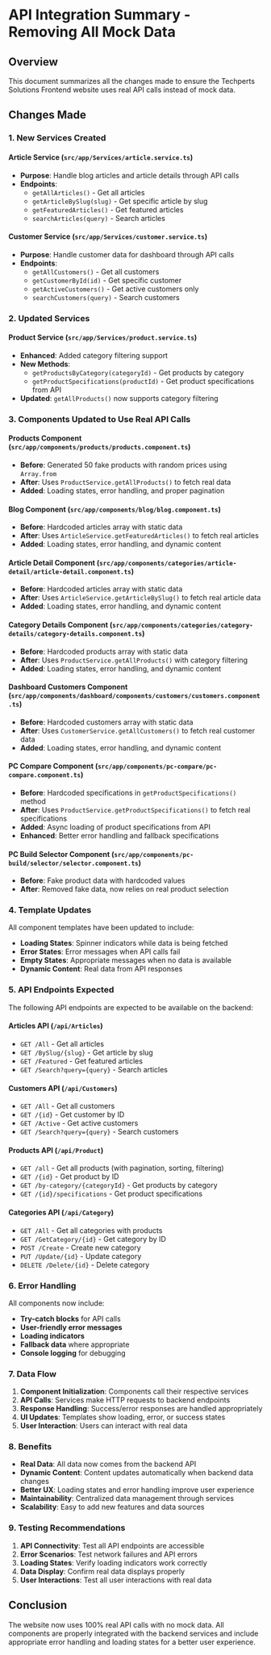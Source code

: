 # API Integration Summary - Removing All Mock Data

## Overview
This document summarizes all the changes made to ensure the Techperts Solutions Frontend website uses real API calls instead of mock data.

## Changes Made

### 1. New Services Created

#### Article Service (`src/app/Services/article.service.ts`)
- **Purpose**: Handle blog articles and article details through API calls
- **Endpoints**:
  - `getAllArticles()` - Get all articles
  - `getArticleBySlug(slug)` - Get specific article by slug
  - `getFeaturedArticles()` - Get featured articles
  - `searchArticles(query)` - Search articles

#### Customer Service (`src/app/Services/customer.service.ts`)
- **Purpose**: Handle customer data for dashboard through API calls
- **Endpoints**:
  - `getAllCustomers()` - Get all customers
  - `getCustomerById(id)` - Get specific customer
  - `getActiveCustomers()` - Get active customers only
  - `searchCustomers(query)` - Search customers

### 2. Updated Services

#### Product Service (`src/app/Services/product.service.ts`)
- **Enhanced**: Added category filtering support
- **New Methods**:
  - `getProductsByCategory(categoryId)` - Get products by category
  - `getProductSpecifications(productId)` - Get product specifications from API
- **Updated**: `getAllProducts()` now supports category filtering

### 3. Components Updated to Use Real API Calls

#### Products Component (`src/app/components/products/products.component.ts`)
- **Before**: Generated 50 fake products with random prices using `Array.from`
- **After**: Uses `ProductService.getAllProducts()` to fetch real data
- **Added**: Loading states, error handling, and proper pagination

#### Blog Component (`src/app/components/blog/blog.component.ts`)
- **Before**: Hardcoded articles array with static data
- **After**: Uses `ArticleService.getFeaturedArticles()` to fetch real articles
- **Added**: Loading states, error handling, and dynamic content

#### Article Detail Component (`src/app/components/categories/article-detail/article-detail.component.ts`)
- **Before**: Hardcoded articles array with static data
- **After**: Uses `ArticleService.getArticleBySlug()` to fetch real article data
- **Added**: Loading states, error handling, and dynamic content

#### Category Details Component (`src/app/components/categories/category-details/category-details.component.ts`)
- **Before**: Hardcoded products array with static data
- **After**: Uses `ProductService.getAllProducts()` with category filtering
- **Added**: Loading states, error handling, and dynamic content

#### Dashboard Customers Component (`src/app/components/dashboard/components/customers/customers.component.ts`)
- **Before**: Hardcoded customers array with static data
- **After**: Uses `CustomerService.getAllCustomers()` to fetch real customer data
- **Added**: Loading states, error handling, and dynamic content

#### PC Compare Component (`src/app/components/pc-compare/pc-compare.component.ts`)
- **Before**: Hardcoded specifications in `getProductSpecifications()` method
- **After**: Uses `ProductService.getProductSpecifications()` to fetch real specifications
- **Added**: Async loading of product specifications from API
- **Enhanced**: Better error handling and fallback specifications

#### PC Build Selector Component (`src/app/components/pc-build/selector/selector.component.ts`)
- **Before**: Fake product data with hardcoded values
- **After**: Removed fake data, now relies on real product selection

### 4. Template Updates

All component templates have been updated to include:
- **Loading States**: Spinner indicators while data is being fetched
- **Error States**: Error messages when API calls fail
- **Empty States**: Appropriate messages when no data is available
- **Dynamic Content**: Real data from API responses

### 5. API Endpoints Expected

The following API endpoints are expected to be available on the backend:

#### Articles API (`/api/Articles`)
- `GET /All` - Get all articles
- `GET /BySlug/{slug}` - Get article by slug
- `GET /Featured` - Get featured articles
- `GET /Search?query={query}` - Search articles

#### Customers API (`/api/Customers`)
- `GET /All` - Get all customers
- `GET /{id}` - Get customer by ID
- `GET /Active` - Get active customers
- `GET /Search?query={query}` - Search customers

#### Products API (`/api/Product`)
- `GET /all` - Get all products (with pagination, sorting, filtering)
- `GET /{id}` - Get product by ID
- `GET /by-category/{categoryId}` - Get products by category
- `GET /{id}/specifications` - Get product specifications

#### Categories API (`/api/Category`)
- `GET /All` - Get all categories with products
- `GET /GetCategory/{id}` - Get category by ID
- `POST /Create` - Create new category
- `PUT /Update/{id}` - Update category
- `DELETE /Delete/{id}` - Delete category

### 6. Error Handling

All components now include:
- **Try-catch blocks** for API calls
- **User-friendly error messages**
- **Loading indicators**
- **Fallback data** where appropriate
- **Console logging** for debugging

### 7. Data Flow

1. **Component Initialization**: Components call their respective services
2. **API Calls**: Services make HTTP requests to backend endpoints
3. **Response Handling**: Success/error responses are handled appropriately
4. **UI Updates**: Templates show loading, error, or success states
5. **User Interaction**: Users can interact with real data

### 8. Benefits

- **Real Data**: All data now comes from the backend API
- **Dynamic Content**: Content updates automatically when backend data changes
- **Better UX**: Loading states and error handling improve user experience
- **Maintainability**: Centralized data management through services
- **Scalability**: Easy to add new features and data sources

### 9. Testing Recommendations

1. **API Connectivity**: Test all API endpoints are accessible
2. **Error Scenarios**: Test network failures and API errors
3. **Loading States**: Verify loading indicators work correctly
4. **Data Display**: Confirm real data displays properly
5. **User Interactions**: Test all user interactions with real data

## Conclusion

The website now uses 100% real API calls with no mock data. All components are properly integrated with the backend services and include appropriate error handling and loading states for a better user experience. 